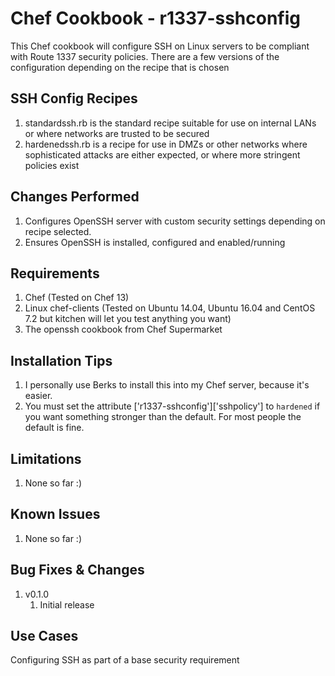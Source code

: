 Chef Cookbook - r1337-sshconfig
==============
This Chef cookbook will configure SSH on Linux servers to be compliant with Route 1337 security policies. There are a few versions of the configuration depending on the recipe that is chosen

SSH Config Recipes
------------
1. standardssh.rb is the standard recipe suitable for use on internal LANs or where networks are trusted to be secured
2. hardenedssh.rb is a recipe for use in DMZs or other networks where sophisticated attacks are either expected, or where more stringent policies exist

Changes Performed
------------
1. Configures OpenSSH server with custom security settings depending on recipe selected.
2. Ensures OpenSSH is installed, configured and enabled/running

Requirements
------------
1. Chef (Tested on Chef 13)
2. Linux chef-clients (Tested on Ubuntu 14.04, Ubuntu 16.04 and CentOS 7.2 but kitchen will let you test anything you want)
3. The openssh cookbook from Chef Supermarket


Installation Tips
------------

1. I personally use Berks to install this into my Chef server, because it's easier.
2. You must set the attribute ['r1337-sshconfig']['sshpolicy'] to `hardened` if you want something stronger than the default. For most people the default is fine.

Limitations
------------
1. None so far :)

Known Issues
------------
1. None so far :)

Bug Fixes & Changes
------------

1. v0.1.0
    1. Initial release

Use Cases
------------
Configuring SSH as part of a base security requirement
